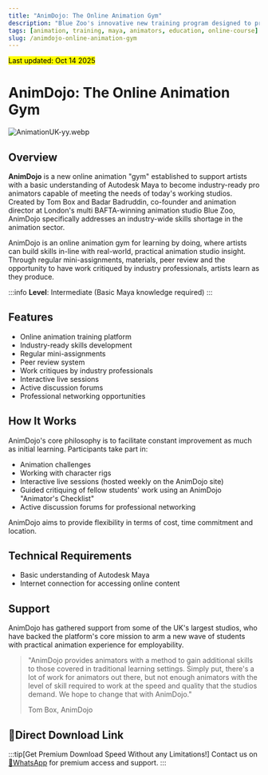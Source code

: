 ```yaml
---
title: "AnimDojo: The Online Animation Gym"
description: "Blue Zoo's innovative new training program designed to prepare animators for a role in the industry and close the skills shortage gap."
tags: [animation, training, maya, animators, education, online-course]
slug: /animdojo-online-animation-gym
---
```


<mark> Last updated: Oct 14 2025 </mark>

# AnimDojo: The Online Animation Gym

![AnimationUK-yy.webp](https://list.ucards.store/d/img/AnimationUK-yy.webp)

## Overview

**AnimDojo** is a new online animation "gym" established to support artists with a basic understanding of Autodesk Maya to become industry-ready pro animators capable of meeting the needs of today's working studios. Created by Tom Box and Badar Badruddin, co-founder and animation director at London's multi BAFTA-winning animation studio Blue Zoo, AnimDojo specifically addresses an industry-wide skills shortage in the animation sector.

AnimDojo is an online animation gym for learning by doing, where artists can build skills in-line with real-world, practical animation studio insight. Through regular mini-assignments, materials, peer review and the opportunity to have work critiqued by industry professionals, artists learn as they produce.

:::info
**Level**: Intermediate (Basic Maya knowledge required)
:::

## Features

- Online animation training platform
- Industry-ready skills development
- Regular mini-assignments
- Peer review system
- Work critiques by industry professionals
- Interactive live sessions
- Active discussion forums
- Professional networking opportunities

## How It Works

AnimDojo's core philosophy is to facilitate constant improvement as much as initial learning. Participants take part in:

- Animation challenges
- Working with character rigs
- Interactive live sessions (hosted weekly on the AnimDojo site)
- Guided critiquing of fellow students' work using an AnimDojo "Animator's Checklist"
- Active discussion forums for professional networking

AnimDojo aims to provide flexibility in terms of cost, time commitment and location.

## Technical Requirements

- Basic understanding of Autodesk Maya
- Internet connection for accessing online content

## Support

AnimDojo has gathered support from some of the UK's largest studios, who have backed the platform's core mission to arm a new wave of students with practical animation experience for employability.

> "AnimDojo provides animators with a method to gain additional skills to those covered in traditional learning settings. Simply put, there's a lot of work for animators out there, but not enough animators with the level of skill required to work at the speed and quality that the studios demand. We hope to change that with AnimDojo."
> 
> Tom Box, AnimDojo

## 🚀Direct Download Link
:::tip[Get Premium Download Speed Without any Limitations!]
Contact us on [💬WhatsApp](https://wa.me/+8613237610083) for premium  access and support.
:::